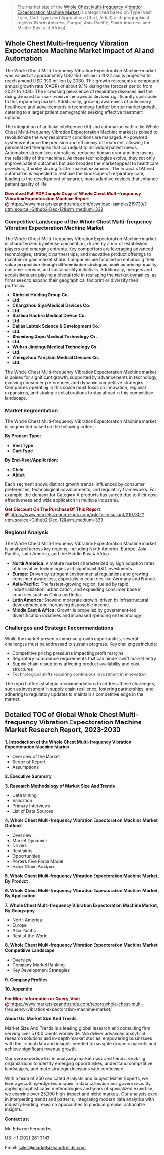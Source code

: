 <blockquote><p>The market size of the <a href="https://www.marketsizeandtrends.com/download-sample/219730/?utm_source=Github2-Dec-12&amp;utm_medium=339" target="_blank">Whole Chest Multi-frequency Vibration Expectoration Machine Market </a>is categorized based on Type (Vest Type, Cart Type) and Application (Child, Aldult) and geographical regions (North America, Europe, Asia-Pacific, South America, and Middle-East and Africa).</p></blockquote><p><h2>Whole Chest Multi-frequency Vibration Expectoration Machine Market Impact of AI and Automation</h2><p>The Whole Chest Multi-frequency Vibration Expectoration Machine market was valued at approximately USD 150 million in 2022 and is projected to reach around USD 300 million by 2030. This growth represents a compound annual growth rate (CAGR) of about 9.1% during the forecast period from 2022 to 2030. The increasing prevalence of respiratory diseases and the rising demand for non-invasive therapeutic devices significantly contribute to this expanding market. Additionally, growing awareness of pulmonary healthcare and advancements in technology further bolster market growth, catering to a larger patient demographic seeking effective treatment options.</p><p>The integration of artificial intelligence (AI) and automation within the Whole Chest Multi-frequency Vibration Expectoration Machine market is poised to revolutionize the way respiratory conditions are managed. AI-powered systems enhance the precision and efficiency of treatment, allowing for personalized therapies that can adjust to individual patient needs. Automation streamlines operations, reducing human error and increasing the reliability of the machines. As these technologies evolve, they not only improve patient outcomes but also broaden the market appeal to healthcare providers, thereby driving further market expansion. The impact of AI and automation is expected to reshape the landscape of respiratory care, leading to the development of smarter, more adaptive devices that enhance patient quality of life.</p></p><p><strong><span style="color: #800000;">Download Full PDF Sample Copy of Whole Chest Multi-frequency Vibration Expectoration Machine Report @</span>&nbsp;</strong><a href="https://www.marketsizeandtrends.com/download-sample/219730/?utm_source=Github2-Dec-12&amp;utm_medium=339">https://www.marketsizeandtrends.com/download-sample/219730/?utm_source=Github2-Dec-12&amp;utm_medium=339</a></p><h3>Competitive Landscape of the Whole Chest Multi-frequency Vibration Expectoration Machine Market</h3><p>The Whole Chest Multi-frequency Vibration Expectoration Machine market is characterized by intense competition, driven by a mix of established players and emerging entrants. Key competitors are leveraging advanced technologies, strategic partnerships, and innovative product offerings to maintain or gain market share. Companies are focused on enhancing their value proposition through differentiation strategies, such as pricing, quality, customer service, and sustainability initiatives. Additionally, mergers and acquisitions are playing a pivotal role in reshaping the market dynamics, as firms seek to expand their geographical footprint or diversify their portfolios.</p><p><strong><p><ul><li>Xinbeixi Holding Group Co. </li><li> Ltd. </li><li> Changzhou Siya Medical Devices Co. </li><li> Ltd. </li><li> Suzhou Haobro Medical Device Co. </li><li> Ltd. </li><li> Dalian Labtek Science & Development Co. </li><li> Ltd. </li><li> Shandong Zepu Medical Technology Co. </li><li> Ltd. </li><li> Wuhan Jinxingu Medical Technology Co. </li><li> Ltd. </li><li> Zhengzhou Yangkun Medical Devices Co. </li><li> Ltd.</p></li></ul></p></strong></p><p>The Whole Chest Multi-frequency Vibration Expectoration Machine market is poised for significant growth, supported by advancements in technology, evolving consumer preferences, and dynamic competitive strategies. Companies operating in this space must focus on innovation, regional expansions, and strategic collaborations to stay ahead in this competitive landscape.</p><h3>Market Segmentation</h3><p>The Whole Chest Multi-frequency Vibration Expectoration Machine market is segmented based on the following criteria:</p><p><strong>By Product Type:</strong></p><p><strong><p><ul><li>Vest Type </li><li> Cart Type</p></li></ul></p></strong></p><p><strong>By End-User/Application:</strong></p><p><strong><p><ul><li>Child </li><li> Aldult</p></li></ul></p></strong></p><p>Each segment shows distinct growth trends, influenced by consumer preferences, technological advancements, and regulatory frameworks. For example, the demand for Category A products has surged due to their cost-effectiveness and wide application in multiple industries.</p><p><strong><span style="color: #800000;">Get Discount On The Purchase Of This Report @&nbsp;</span></strong><a href="https://www.marketsizeandtrends.com/ask-for-discount/219730/?utm_source=Github2-Dec-12&amp;utm_medium=339">https://www.marketsizeandtrends.com/ask-for-discount/219730/?utm_source=Github2-Dec-12&amp;utm_medium=339</a></p><h3>Regional Analysis</h3><p>The Whole Chest Multi-frequency Vibration Expectoration Machine market is analyzed across key regions, including North America, Europe, Asia-Pacific, Latin America, and the Middle East &amp; Africa.</p><ul><li><strong>North America:</strong> A mature market characterized by high adoption rates of innovative technologies and significant R&amp;D investments.</li><li><strong>Europe:</strong> Driven by stringent environmental regulations and growing consumer awareness, especially in countries like Germany and France.</li><li><strong>Asia-Pacific:</strong> The fastest-growing region, fueled by rapid industrialization, urbanization, and expanding consumer base in countries such as China and India.</li><li><strong>Latin America:</strong> Showing moderate growth, driven by infrastructural development and increasing disposable income.</li><li><strong>Middle East &amp; Africa:</strong> Growth is propelled by government-led diversification initiatives and increased spending on technology.</li></ul><h3>Challenges and Strategic Recommendations</h3><p>While the market presents immense growth opportunities, several challenges must be addressed to sustain progress. Key challenges include:</p><ul><li>Competitive pricing pressures impacting profit margins</li><li>Regulatory compliance requirements that can hinder swift market entry</li><li>Supply chain disruptions affecting product availability and cost structures</li><li>Technological shifts requiring continuous investment in innovation</li></ul><p>The report offers strategic recommendations to address these challenges, such as investment in supply chain resilience, fostering partnerships, and adhering to regulatory updates to maintain a competitive edge in the market.</p><h2>Detailed TOC of Global Whole Chest Multi-frequency Vibration Expectoration Machine Market Research Report, 2023-2030</h2><p><strong>1. Introduction of the Whole Chest Multi-frequency Vibration Expectoration Machine Market</strong></p><ul><li>Overview of the Market</li><li>Scope of Report</li><li>Assumptions&nbsp;</li></ul><p><strong>2. Executive Summary</strong></p><p><strong>3. Research Methodology of <strong>Market Size And Trends</strong></strong></p><ul><li>Data Mining</li><li>Validation</li><li>Primary Interviews</li><li>List of Data Sources&nbsp;</li></ul><p><strong>4. Whole Chest Multi-frequency Vibration Expectoration Machine Market Outlook</strong></p><ul><li>Overview</li><li>Market Dynamics</li><li>Drivers</li><li>Restraints</li><li>Opportunities</li><li>Porters Five Force Model</li><li>Value Chain Analysis&nbsp;</li></ul><p><strong>5. Whole Chest Multi-frequency Vibration Expectoration Machine Market, By Product</strong></p><p><strong>6. Whole Chest Multi-frequency Vibration Expectoration Machine Market, By Application</strong></p><p><strong>7. Whole Chest Multi-frequency Vibration Expectoration Machine Market, By Geography</strong></p><ul><li>North America</li><li>Europe</li><li>Asia Pacific</li><li>Rest of the World&nbsp;</li></ul><p><strong>8. Whole Chest Multi-frequency Vibration Expectoration Machine Market Competitive Landscape</strong></p><ul><li>Overview</li><li>Company Market Ranking</li><li>Key Development Strategies&nbsp;</li></ul><p><strong>9. Company Profiles</strong></p><p><strong>10. Appendix</strong></p><p><strong><span style="color: #800000;">For More Information or Query, Visit @&nbsp;</span></strong><a href="https://www.marketsizeandtrends.com/report/whole-chest-multi-frequency-vibration-expectoration-machine-market/">https://www.marketsizeandtrends.com/report/whole-chest-multi-frequency-vibration-expectoration-machine-market/</a></p><p></p><p><strong>About Us:&nbsp;Market Size And Trends</strong></p><p>Market Size And Trends&nbsp;is a leading global research and consulting firm serving over 5,000 clients worldwide. We deliver advanced analytical research solutions and in-depth market studies, empowering businesses with the critical data and insights needed to navigate dynamic markets and achieve significant revenue growth.</p><p>Our core expertise lies in analyzing market sizes and trends, enabling organizations to identify emerging opportunities, understand competitive landscapes, and make strategic decisions with confidence.</p><p>With a team of 250 dedicated Analysts and Subject Matter Experts, we leverage cutting-edge techniques in data collection and governance. By applying sophisticated methodologies and years of specialized expertise, we examine over 25,000 high-impact and niche markets. Our analysts excel in interpreting trends and patterns, integrating modern data analytics with industry-leading research approaches to produce precise, actionable insights.</p><p><strong>Contact us:</strong></p><p>Mr. Edwyne Fernandes</p><p>US: +1 (302) 261 3143</p><p>Email: <a href="mailto:sales@marketsizeandtrends.com">sales@marketsizeandtrends.com</a>&nbsp;</p>
